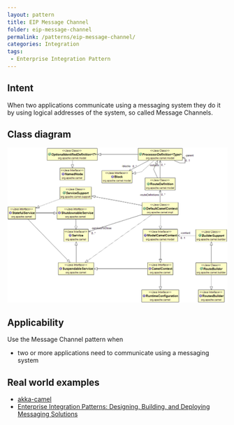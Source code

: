 ```yaml
---
layout: pattern
title: EIP Message Channel
folder: eip-message-channel
permalink: /patterns/eip-message-channel/
categories: Integration
tags:
 - Enterprise Integration Pattern
---
```


## Intent
When two applications communicate using a messaging system they do it by using logical addresses
of the system, so called Message Channels.

## Class diagram
![alt text](./etc/message-channel.png "Message Channel")

## Applicability
Use the Message Channel pattern when

* two or more applications need to communicate using a messaging system

## Real world examples

* [akka-camel](http://doc.akka.io/docs/akka/snapshot/scala/camel.html)
* [Enterprise Integration Patterns: Designing, Building, and Deploying Messaging Solutions](https://www.amazon.com/gp/product/0321200683/ref=as_li_tl?ie=UTF8&camp=1789&creative=9325&creativeASIN=0321200683&linkCode=as2&tag=javadesignpat-20&linkId=122e0cff74eedd004cc81a3ecfa623cf)
